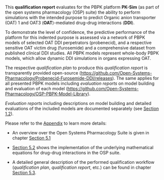 This **qualification report** evaluates for the PBPK platform **PK-Sim** (as part of the open systems pharmacology (OSP) suite) the ability to perform simulations with the intended purpose to predict Organic anion transporter (OAT) 1 and OAT3 (**OAT**)-mediated drug-drug interactions (**DDI**).

To demonstrate the level of confidence, the predictive performance of the platform for this indented purpose is assessed via a network of PBPK models of selected OAT DDI perpetrators (probenecid), and a respective sensitive OAT victim drug (furosemide) and a comprehensive dataset from published clinical DDI studies. All PBPK models represent whole-body PBPK models, which allow dynamic DDI simulations in organs expressing OAT. 

The respective *qualification plan* to produce this *qualification report* is transparently provided open-source (https://github.com/Open-Systems-Pharmacology/Probenecid-Furosemide-DDI/releases). The same applies for all presented PBPK models including *evaluation reports* on model building and evaluation of each model (https://github.com/Open-Systems-Pharmacology/OSP-PBPK-Model-Library).

*Evaluation reports* including descriptions on model building and detailed evaluations of the included models are documented separately (see [Section 1.2](#12-oat-ddi-network)).

Please refer to the [Appendix](#5-appendix) to learn more details:

- An overview over the Open Systems Pharmacology Suite is given in chapter [Section 5.1](#51-open-systems-pharmacology-suite-osps-introduction)

- [Section 5.2](#52-mathematical-implementation-of-drug-drug-interactions) shows the implementation of the underlying mathematical equations for drug-drug interactions in the OSP suite.

- A detailed general description of the performed qualification workflow (*qualification plan*, *qualification report*, etc.) can be found in chapter [Section 5.3](#53-automatic-re-qualification-workflow).

  


